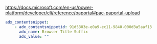 https://docs.microsoft.com/en-us/power-platform/developer/cli/reference/paportal#pac-paportal-upload

```yml
adx_contentsnippet:
    - adx_contentsnippetid: 91d5303e-e0a9-ec11-9840-000d3a5aaf13
      adx_name: Browser Title Suffix
      adx_value: ""
```